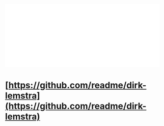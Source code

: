 <img src="https://github.com/dlemstra/dlemstra/blob/main/Maintainer.svg" style="max-width:100%;"/>

# [https://github.com/readme/dirk-lemstra](https://github.com/readme/dirk-lemstra)
